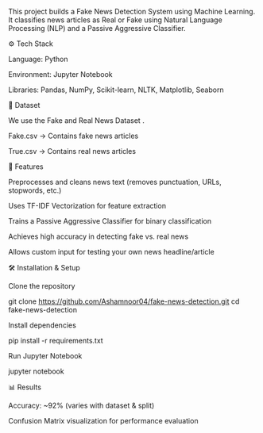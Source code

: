 This project builds a Fake News Detection System using Machine Learning.
It classifies news articles as Real or Fake using Natural Language Processing (NLP) and a Passive Aggressive Classifier.

⚙️ Tech Stack

Language: Python

Environment: Jupyter Notebook

Libraries: Pandas, NumPy, Scikit-learn, NLTK, Matplotlib, Seaborn

📂 Dataset

We use the Fake and Real News Dataset
.

Fake.csv → Contains fake news articles

True.csv → Contains real news articles

🚀 Features

Preprocesses and cleans news text (removes punctuation, URLs, stopwords, etc.)

Uses TF-IDF Vectorization for feature extraction

Trains a Passive Aggressive Classifier for binary classification

Achieves high accuracy in detecting fake vs. real news

Allows custom input for testing your own news headline/article

🛠️ Installation & Setup

Clone the repository

git clone https://github.com/Ashamnoor04/fake-news-detection.git
cd fake-news-detection


Install dependencies

pip install -r requirements.txt


Run Jupyter Notebook

jupyter notebook

📊 Results

Accuracy: ~92% (varies with dataset & split)

Confusion Matrix visualization for performance evaluation
